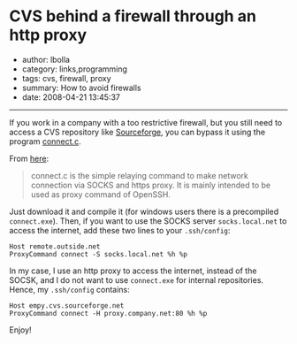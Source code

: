 # CVS behind a firewall through an http proxy

- author: lbolla
- category: links,programming
- tags: cvs, firewall, proxy
- summary: How to avoid firewalls
- date: 2008-04-21 13:45:37

----------------

If you work in a company with a too restrictive firewall, but you still need to
access a CVS repository like [Sourceforge][1], you can bypass it using the
program [connect.c][2].

From [here][2]: 

> connect.c is the simple relaying command to make network connection via SOCKS
> and https proxy. It is mainly intended to be used as proxy command of
> OpenSSH.

Just download it and compile it (for windows users there is a precompiled
`connect.exe`). Then, if you want to use the SOCKS server `socks.local.net` to
access the internet, add these two lines to your `.ssh/config`:
    
    Host remote.outside.net
    ProxyCommand connect -S socks.local.net %h %p

In my case, I use an http proxy to access the internet, instead of the SOCSK,
and I do not want to use `connect.exe` for internal repositories. Hence, my
`.ssh/config` contains: 
    
    Host empy.cvs.sourceforge.net
    ProxyCommand connect -H proxy.company.net:80 %h %p

Enjoy!

   [1]: http://www.sourceforge.net (sorceforge)
   [2]: http://www.meadowy.org/~gotoh/projects/connect (connect)
